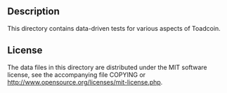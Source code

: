 Description
------------

This directory contains data-driven tests for various aspects of Toadcoin.

License
--------

The data files in this directory are distributed under the MIT software
license, see the accompanying file COPYING or
http://www.opensource.org/licenses/mit-license.php.

